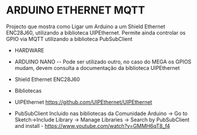 # ARDUINO ETHERNET MQTT

Projecto que mostra como Ligar um Arduino a um Shield Ethernet ENC28J60, utilizando a biblioteca UIPEthernet. Permite ainda controlar os GPIO via MQTT utilizando a biblioteca PubSubClient

- HARDWARE

 - ARDUINO NANO -- Pode ser utilizado outro, no caso do MEGA os GPIOS mudam, devem consulta a documentação da biblioteca UIPEthernet
  - Shield Ethernet ENC28J60

- Bibliotecas
 - UIPEthernet https://github.com/UIPEthernet/UIPEthernet
 - PubSubClient Incluido nas bibliotecas da Comunidade Arduino -> Go to Sketch->Include Library -> Manage Libraries -> Search by PubSubClient and install - https://www.youtube.com/watch?v=GMMH6qT8_f4



